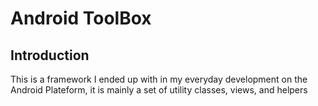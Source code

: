 Android ToolBox
=======

## Introduction

This is a framework I ended up with in my everyday development on the Android Plateform, it is mainly a set of utility classes, views, and helpers

